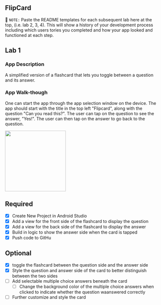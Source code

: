 ## FlipCard

📝 `NOTE:` Paste the README templates for each subsequent lab here at the top, (i.e. lab 2, 3, 4). This will show a history of your development process including which users tories you completed and how your app looked and functioned at each step.

## Lab 1

### App Description
A simplified version of a flashcard that lets you toggle between a question and its answer.

### App Walk-though
One can start the app through the app selection window on the device. The app should start with the title in the top left "Flipcard", along with the question "Can you read this?". The user can tap on the question to see the answer, "Yes!". The user can then tap on the answer to go back to the question.

<img src="http://recordit.co/Mi7HMbhuaQ.gif" width=200><br>

## Required
- [x] Create New Project in Android Studio
- [x] Add a view for the front side of the flashcard to display the question
- [x] Add a view for the back side of the flashcard to display the answer
- [x] Build in logic to show the answer side when the card is tapped
- [x] Push code to GitHu
## Optional
- [x] toggle the flashcard between the question side and the answer side
- [x] Style the question and answer side of the card to better distinguish between the two sides
- [ ] Add selectable multiple choice answers beneath the card
   - [ ] Change the background color of the multiple choice answers when clicked to indicate whether the question waanswered correctly
- [ ] Further customize and style the card
